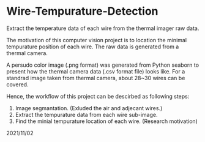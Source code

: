 # Wire-Tempurature-Detection
Extract the temperature data of each wire from the thermal imager raw data.

The motivation of this computer vision project is to location the minimal tempurature position of each wire. The raw data is generated from a thermal camera.

A persudo color image (.png format) was generated from Python seaborn to present how the thermal camera data (.csv format file) looks like. For a standrad image taken from thermal camera, about 28~30 wires can be covered.

Hence, the workflow of this project can be descirbed as following steps:

1) Image segmantation. (Exluded the air and adjecant wires.)
2) Extract the tempurature data from each wire sub-image. 
3) Find the minial tempurature location of each wire.  (Research motivation)

2021/11/02

